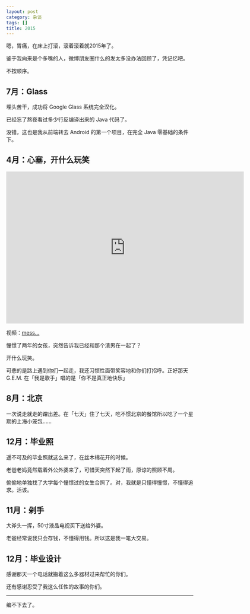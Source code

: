 ```yaml
---
layout: post
category: 杂谈
tags: []
title: 2015
---
```


嗯，胃痛，在床上打滚，滚着滚着就2015年了。

鉴于我向来是个多嘴的人，微博朋友圈什么的发太多没办法回顾了，凭记忆吧。

不按顺序。


## 7月：Glass

埋头苦干，成功将 Google Glass 系统完全汉化。

已经忘了熬夜看过多少行反编译出来的 Java 代码了。

没错，这也是我从前端转去 Android 的第一个项目，在完全 Java 零基础的条件下。


## 4月：心塞，开什么玩笑

<iframe style="width:90vw;height:60vw;max-width:640px;max-height:410px" src="http://player.youku.com/embed/XNzMxMzIyNTA4" frameborder="0" allowfullscreen></iframe>

视频：[mess...](http://v.youku.com/v_show/id_XNzMxMzIyNTA4.html)

憧憬了两年的女孩，突然告诉我已经和那个渣男在一起了？

开什么玩笑。

可悲的是路上遇到你们一起走，我还习惯性面带笑容地和你们打招呼。正好那天 G.E.M. 在「我是歌手」唱的是「你不是真正地快乐」


## 8月：北京

一次说走就走的蹭出差。在「七天」住了七天，吃不惯北京的餐馆所以吃了一个星期的上海小笼包……


## 12月：毕业照

遥不可及的毕业照就这么来了，在丝木棉花开的时候。

老爸老妈竟然载着外公外婆来了，可惜天突然下起了雨，原谅的照顾不周。

偷偷地单独找了大学每个憧憬过的女生合照了。对，我就是只懂得憧憬，不懂得追求。活该。


## 11月：剁手

大斧头一挥，50寸液晶电视买下送给外婆。

老爸经常说我只会存钱，不懂得用钱。所以这是我一笔大交易。


## 12月：毕业设计

感谢那天一个电话就搬着这么多器材过来帮忙的你们。

还有感谢忍受了我这么任性的故事的你们。

-----

编不下去了。
